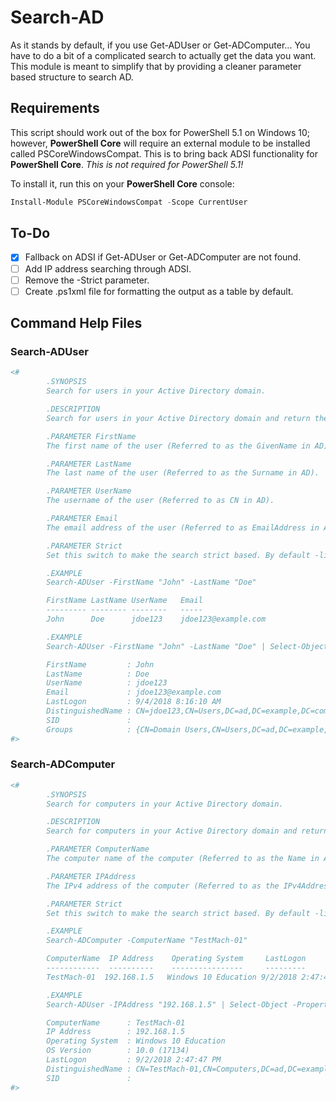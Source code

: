 # Search-AD

As it stands by default, if you use Get-ADUser or Get-ADComputer... You have to do a bit of a complicated search to actually get the data you want. This module is meant to simplify that by providing a cleaner parameter based structure to search AD.

## Requirements

This script should work out of the box for PowerShell 5.1 on Windows 10; however, **PowerShell Core** will require an external module to be installed called PSCoreWindowsCompat. This is to bring back ADSI functionality for **PowerShell Core**. *This is not required for PowerShell 5.1!*

To install it, run this on your **PowerShell Core** console:
```powershell
Install-Module PSCoreWindowsCompat -Scope CurrentUser
```

## To-Do

- [x] Fallback on ADSI if Get-ADUser or Get-ADComputer are not found.
- [ ] Add IP address searching through ADSI.
- [ ] Remove the -Strict parameter.
- [ ] Create .ps1xml file for formatting the output as a table by default.

## Command Help Files

### Search-ADUser

```powershell
<#
        .SYNOPSIS
        Search for users in your Active Directory domain.

        .DESCRIPTION
        Search for users in your Active Directory domain and return the data in a quick and readable format that helpdesk users can use.

        .PARAMETER FirstName
        The first name of the user (Referred to as the GivenName in AD).

        .PARAMETER LastName
        The last name of the user (Referred to as the Surname in AD).

        .PARAMETER UserName
        The username of the user (Referred to as CN in AD).

        .PARAMETER Email
        The email address of the user (Referred to as EmailAddress in AD).

        .PARAMETER Strict
        Set this switch to make the search strict based. By default -like is used in the search.

        .EXAMPLE
        Search-ADUser -FirstName "John" -LastName "Doe"

        FirstName LastName UserName   Email
        --------- -------- --------   -----
        John      Doe      jdoe123    jdoe123@example.com

        .EXAMPLE
        Search-ADUser -FirstName "John" -LastName "Doe" | Select-Object -Property *

        FirstName         : John
        LastName          : Doe
        UserName          : jdoe123
        Email             : jdoe123@example.com
        LastLogon         : 9/4/2018 8:16:10 AM
        DistinguishedName : CN=jdoe123,CN=Users,DC=ad,DC=example,DC=com
        SID               : 
        Groups            : {CN=Domain Users,CN=Users,DC=ad,DC=example,DC=com}
#>
```

### Search-ADComputer

```powershell
<#
        .SYNOPSIS
        Search for computers in your Active Directory domain.

        .DESCRIPTION
        Search for computers in your Active Directory domain and return the data in a quick and readable format that helpdesk users can use.

        .PARAMETER ComputerName
        The computer name of the computer (Referred to as the Name in AD).

        .PARAMETER IPAddress
        The IPv4 address of the computer (Referred to as the IPv4Address in AD).

        .PARAMETER Strict
        Set this switch to make the search strict based. By default -like is used in the search.

        .EXAMPLE
        Search-ADComputer -ComputerName "TestMach-01"

        ComputerName  IP Address    Operating System     LastLogon
        ------------  ----------    ----------------     ---------
        TestMach-01  192.168.1.5   Windows 10 Education 9/2/2018 2:47:47 PM

        .EXAMPLE
        Search-ADUser -IPAddress "192.168.1.5" | Select-Object -Property *

        ComputerName      : TestMach-01
        IP Address        : 192.168.1.5
        Operating System  : Windows 10 Education
        OS Version        : 10.0 (17134)
        LastLogon         : 9/2/2018 2:47:47 PM
        DistinguishedName : CN=TestMach-01,CN=Computers,DC=ad,DC=example,DC=com
        SID               : 
#>
```